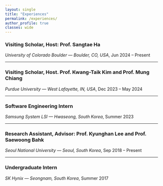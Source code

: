 ```yaml
---
layout: single
title: "Experiences"
permalink: /experiences/
author_profile: true
classes: wide
---
```


### Visiting Scholar, Host: Prof. Sangtae Ha  
*University of Colorado Boulder — Boulder, CO, USA*, Jun 2024 – Present

---

### Visiting Scholar, Host. Prof. Kwang-Taik Kim and Prof. Mung Chiang  
*Purdue University — West Lafayette, IN, USA*,  Dec 2023 – May 2024

---

### Software Engineering Intern  
*Samsung System LSI — Hwaseong, South Korea*, Summer 2023

---

### Research Assistant, Advisor: Prof. Kyunghan Lee and Prof. Saewoong Bahk  
*Seoul National University — Seoul, South Korea*,  Sep 2018 – Present

---

### Undergraduate Intern  
*SK Hynix — Seongnam, South Korea*, Summer 2017
